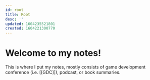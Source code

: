 ```yaml
---
id: root
title: Root
desc: ''
updated: 1604235521801
created: 1604221300770
---
```

# Welcome to my notes!

This is where I put my notes, mostly consists of game development conference (i.e. [[GDC]]), podcast, or book summaries. 
